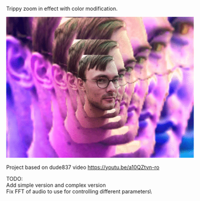 Trippy zoom in effect with color modification.

![](example.gif)


Project based on dude837 video https://youtu.be/a10QZtvn-ro

TODO:\
Add simple version and complex version\
Fix FFT of audio to use for controlling different parameters\
